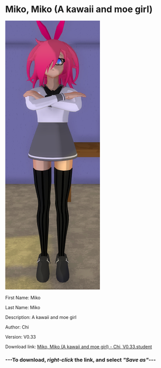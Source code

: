 # Miko, Miko (A kawaii and moe girl)

<img src = "https://raw.githubusercontent.com/Arbiter1223/Daigaku-Gurashi-Custom-Students/master/Students/Files/Miko%2C%20Miko%20(A%20kawaii%20and%20moe%20girl).png">

First Name: Miko

Last Name: Miko

Description: A kawaii and moe girl

Author: Chi

Version: V0.33

Download link: <a href="https://raw.githubusercontent.com/Arbiter1223/Daigaku-Gurashi-Custom-Students/master/Students/Files/Miko%2C%20Miko%20(A%20kawaii%20and%20moe%20girl)%20-%20Chi%2C%20V0.33.student">Miko, Miko (A kawaii and moe girl) - Chi, V0.33.student</a>

### ---**To download, _right-click_ the link, and select _"Save as"_**---
